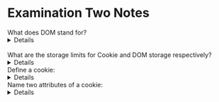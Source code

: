 # Examination Two Notes

<summary>
What does DOM stand for?
<details>
Document Object Model
</details>
<br>
What are the storage limits for Cookie and DOM storage respectively?
<details>
* Cookie: 4Kb<br>
* DOM: 50Mb
</details>
Define a cookie:
<details>
A cookie is stored on a user's computer as to remember information about the user.
<br>
They can be used for persistent logins or maybe caching user preferences.
</details>
Name two attributes of a cookie:
<details>
* Secure
* HTTPOnly
</details>
</summary>


